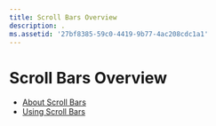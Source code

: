 ```yaml
---
title: Scroll Bars Overview
description: .
ms.assetid: '27bf8385-59c0-4419-9b77-4ac208cdc1a1'
---
```


# Scroll Bars Overview

-   [About Scroll Bars](about-scroll-bars.md)
-   [Using Scroll Bars](using-scroll-bars.md)

 

 




